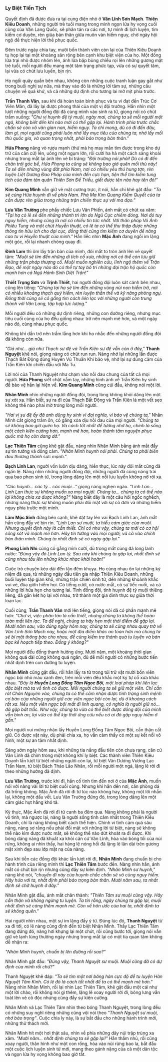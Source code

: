 ### Ly Biệt Tiền Tịch

Quyết định đã được đưa ra tại cung điện nhỏ ở **Vân Lĩnh Sơn Mạch**. **Thiên Kiêu Doanh**, những người trẻ tuổi mang trong mình ngọn lửa hy vọng cuối cùng của Văn Lang Quốc, sẽ phân tán ra các nơi, tự mình đi lịch luyện, tìm kiếm cơ duyên, rèn giũa bản thân giữa muôn vàn hiểm nguy, chờ ngày hội ngộ để thực hiện lời thề phục quốc.

Đêm trước ngày chia tay, mười bốn thành viên còn lại của Thiên Kiêu Doanh tụ họp lại tại một khoảng sân rộng bên cạnh khu biệt viện của họ. Một đống lửa trại nhỏ được nhóm lên, ánh lửa bập bùng chiếu rọi lên những gương mặt trẻ tuổi, mỗi người đều mang một tâm trạng phức tạp, vừa có sự quyết tâm, lại vừa có chút lưu luyến, bịn rịn.

Họ ngồi quây quần bên nhau, không còn những cuộc tranh luận gay gắt như trong buổi nghị sự nữa, mà thay vào đó là những lời tâm sự, những câu chuyện về quá khứ, và cả những dự định cho tương lai mờ mịt phía trước.

**Trần Thanh Vân**, sau khi đã hoàn toàn bình phục và tu vi đạt đến Trúc Cơ Viên Mãn, đã lấy lại được phong thái của một vị đội trưởng. Hắn nhìn một lượt những người đồng đội đã cùng mình vào sinh ra tử, giọng nói có chút trầm xuống: _"Chư vị huynh đệ tỷ muội, ngày mai, chúng ta sẽ mỗi người một ngả, không biết đến khi nào mới có thể gặp lại. Hành trình phía trước chắc chắn sẽ còn vô vàn gian nan, hiểm nguy. Ta chỉ mong, dù có đi đến đâu, làm gì, mọi người cũng phải luôn nhớ lấy mục tiêu của chúng ta, nhớ lấy mối thù quốc gia, và quan trọng nhất, phải bảo trọng bản thân."_

**Hứa Phong** nâng vò rượu mạnh (thứ mà họ may mắn tìm được trong kho dự trữ của căn cứ) lên, uống một ngụm lớn, rồi cười ha hả một cách sảng khoái nhưng trong mắt lại ánh lên vẻ bi tráng: _"Đội trưởng nói phải! Dù có đi đến chân trời góc bể, Hứa Phong ta cũng sẽ không bao giờ quên mối thù này! Ta sẽ đến những vùng đất phía Nam, nơi có nhiều yêu thú hung tợn, rèn luyện Liệt Dương Đao Pháp của mình đến cực hạn, tiện thể tìm kiếm tung tích của đám tàn quân Thiên Sơn Đế Triều, giết được tên nào hay tên đó!"_

**Kim Quang Minh** vẫn giữ vẻ mặt cương trực, ít nói, hắn chỉ khẽ gật đầu: _"Ta sẽ cùng Hứa huynh đi về phía Nam. Phá Ma Kim Quang Kiếm Quyết của ta cần được rèn giũa trong những trận chiến thực sự với ma đạo."_

**Lưu Vân Trường** phe phẩy chiếc Lưu Vân Phiến, ánh mắt có chút xa xăm: _"Tại hạ có lẽ sẽ đến những thành trì lớn do Ngũ Cực chiếm đóng. Nơi đó tuy nguy hiểm, nhưng cũng là nơi có nhiều tin tức nhất. Với thân pháp Vô Ảnh Phiêu Tung và một chút Huyễn thuật, có lẽ ta có thể thu thập được những thông tin hữu ích cho đại cục, đồng thời cũng tìm kiếm cơ duyên để nâng cao tu vi Huyễn thuật của mình."_ Hắn liếc nhìn **Mặc Ảnh** đang ngồi im lặng một góc, rồi lại nhanh chóng quay đi.

**Đinh Lam** thì ôm lấy trận bàn của mình, đôi mắt to tròn ánh lên vẻ quyết tâm: _"Muội sẽ tìm đến những di tích cổ xưa, những nơi có thể còn lưu giữ những trận pháp thượng cổ. Muội muốn nghiên cứu, lĩnh ngộ thêm về Trận Đạo, để một ngày nào đó có thể tự tay bố trí những đại trận hộ quốc còn mạnh hơn cả Ngũ Hành Sinh Diệt Trận!"_

**Thiết Trọng Sơn** và **Trịnh Thiết**, hai người đồng đội luôn sát cánh bên nhau, cũng lên tiếng: _"Chúng tại hạ sẽ tìm đến những vùng núi non hiểm trở, nơi có nhiều khoáng thạch quý hiếm, rèn luyện thân thể và kỹ năng phòng ngự. Đồng thời cũng sẽ cố gắng tìm cách liên lạc với những người còn trung thành với Văn Lang, tập hợp lực lượng."_

Mỗi người đều có những dự định riêng, những con đường riêng, nhưng mục tiêu cuối cùng của họ đều giống nhau: trở nên mạnh mẽ hơn, và một ngày nào đó, cùng nhau phục quốc.

Không khí dần trở nên trầm lắng hơn khi họ nhắc đến những người đồng đội đã không còn nữa.

_"Giá như... giá như Thạch sư đệ và Trần Kiên sư đệ vẫn còn ở đây,"_ **Thanh Nguyệt** khẽ nói, giọng nàng có chút run run. Nàng nhớ lại những lần được Thạch Bất Động dùng Huyền Vũ Thuẫn Khí bảo vệ, nhớ lại sự dũng cảm của Trần Kiên khi chiến đấu với Ma Tu.

Lời nói của Thanh Nguyệt như chạm vào nỗi đau chung của tất cả mọi người. **Hứa Phong** siết chặt nắm tay, những hình ảnh về Trần Kiên hy sinh để bảo vệ hắn lại hiện về. **Kim Quang Minh** cũng cúi đầu, không nói một lời.

**Nhân Minh** nhìn những người đồng đội, trong lòng không khỏi dâng lên một sự xót xa. Hắn biết, sự ra đi của Thạch Bất Động và Trần Kiên là một vết sẹo không thể nào phai mờ trong lòng mỗi người.

_"Hai vị sư đệ ấy đã anh dũng hy sinh vì đại nghĩa, vì bảo vệ chúng ta,"_ Nhân Minh cất giọng trầm ổn, cố gắng xoa dịu nỗi đau của mọi người. _"Chúng ta sẽ không bao giờ quên họ. Và cách tốt nhất để tưởng nhớ họ, chính là sống một cách kiên cường hơn, mạnh mẽ hơn, hoàn thành tâm nguyện phục quốc mà họ còn dang dở."_

**Lạc Thiên Tâm** cũng khẽ gật đầu, nàng nhìn Nhân Minh bằng ánh mắt đầy sự tin tưởng và đồng cảm. _"Nhân Minh huynh nói phải. Chúng ta phải biến đau thương thành sức mạnh."_

**Bạch Linh Lan**, người vốn luôn dịu dàng, hiền thục, lúc này đôi mắt cũng đã ngấn lệ. Nàng nhìn những người đồng đội, những người đã cùng nàng trải qua bao phen sinh tử, trong lòng dâng lên một nỗi lưu luyến không nỡ rời xa.

_"Các huynh... các tỷ... các muội..."_ giọng nàng nghẹn ngào. _"Linh Lan... Linh Lan thực sự không muốn xa mọi người. Chúng ta... chúng ta có thể nào lại không chia xa được không?"_ Nàng biết đây là một câu hỏi ngốc nghếch, nhưng nàng thực sự không muốn phải đối mặt với sự cô đơn và những hiểm nguy phía trước một mình.

**Lâm Mộc Sinh** đứng bên cạnh, khẽ đặt tay lên vai Bạch Linh Lan, ánh mắt hắn cũng đầy vẻ bịn rịn. _"Linh Lan sư muội, ta hiểu cảm giác của muội. Nhưng quyết định này là cần thiết. Chỉ có như vậy, chúng ta mới có cơ hội sống sót và mạnh mẽ hơn. Hãy tin tưởng vào mọi người, và cả vào chính bản thân mình. Chúng ta nhất định sẽ có ngày gặp lại."_

**Phong Linh Nhi** cũng cố gắng mỉm cười, dù trong mắt cũng đã long lanh nước: _"Đúng vậy đó Linh Lan tỷ. Sau này khi chúng ta gặp lại, nhất định sẽ cùng nhau tấu lên những khúc nhạc khải hoàn!"_

Cuộc trò chuyện kéo dài đến tận đêm khuya. Họ cùng nhau ôn lại những kỷ niệm đã qua, từ những ngày đầu tiên gia nhập Thiên Kiêu Doanh, những buổi luyện tập gian khổ, những trận chiến sinh tử, đến những khoảnh khắc vui vẻ, đùa giỡn hiếm hoi. Có tiếng cười, có nước mắt, có sự tiếc nuối, và cả những lời hứa hẹn cho tương lai. Tình đồng đội, tình huynh đệ tỷ muội thiêng liêng, đã gắn kết họ lại với nhau, trở thành một gia đình thực sự giữa thời loạn lạc.

Cuối cùng, **Trần Thanh Vân** mới lên tiếng, giọng nói đã có phần mạnh mẽ hơn: _"Chư vị, việc phân tán là cần thiết, nhưng chúng ta không thể hoàn toàn mất liên lạc. Ta đề nghị, chúng ta hãy hẹn một thời điểm để gặp lại. Mười năm sau, vào đúng ngày hôm nay, chúng ta sẽ cùng nhau quay trở về Vân Lĩnh Sơn Mạch này, hoặc một địa điểm khác an toàn hơn mà chúng ta sẽ bí mật thông báo cho nhau, để cùng kiểm tra thành quả tu luyện và bàn bạc kế hoạch tiếp theo. Đồng ý không?"_

Mọi người đều đồng thanh hưởng ứng. Mười năm, một khoảng thời gian không quá dài cũng không quá ngắn, đủ để mỗi người có những bước tiến nhất định trên con đường tu luyện.

**Nhân Minh** cũng gật đầu, rồi hắn lấy ra từ trong túi trữ vật mười bốn viên ngọc bội nhỏ màu xanh đen, trên mỗi viên đều khắc một ký tự cổ xưa khác nhau. _"Đây là **Huyền Long Đồng Tâm Ngọc Bội**, một loại pháp khí liên lạc đặc biệt mà ta vô tình có được. Mỗi người chúng ta sẽ giữ một viên. Chỉ cần rót Chân Nguyên vào, chúng ta có thể cảm nhận được tình trạng sinh mệnh cơ bản của những người giữ các viên ngọc bội còn lại, dù ở khoảng cách rất xa. Nếu một viên ngọc bội mất đi linh quang, có nghĩa là người giữ nó... đã gặp bất trắc. Như vậy, chúng ta vừa có thể biết được đồng đội của mình vẫn bình an, lại vừa có thể kịp thời ứng cứu nếu có ai đó gặp nguy hiểm ở gần."_

Mọi người vui mừng nhận lấy Huyền Long Đồng Tâm Ngọc Bội, cẩn thận cất giữ. Có được vật này, dù phải chia xa, họ vẫn cảm thấy có một sự kết nối vô hình, một sự an tâm nhất định.

Sáng sớm ngày hôm sau, khi những tia nắng đầu tiên còn chưa rạng, căn cứ Vân Lĩnh đã chìm trong một không khí ly biệt. Các thành viên Thiên Kiêu Doanh lần lượt từ biệt những người còn lại, từ biệt Vân Dương Vương Lạc Trấn Nam, từ biệt Bách Thảo Lão Nhân, rồi mỗi người một ngả, lặng lẽ rời đi theo những hướng đã định.

**Lưu Vân Trường**, trước khi đi, hắn cố tình tìm đến nơi ở của **Mặc Ảnh**, muốn nói với nàng vài lời từ biệt cuối cùng. Nhưng khi hắn đến nơi, căn phòng đá đã trống không. Mặc Ảnh đã rời đi từ lúc nào không hay, không một lời nhắn lại, không một dấu vết. Lưu Vân Trường đứng đó, trong lòng dâng lên một cảm giác hụt hẫng khó tả.

Kỳ thực, Mặc Ảnh đã rời đi từ canh ba đêm qua. Nàng không phải là người vô tình, mà ngược lại, nàng là người sống tình cảm nhất trong Thiên Kiêu Doanh, chỉ là nàng không biết cách thể hiện. Chính vì tình cảm quá sâu nặng, nàng sợ rằng nếu phải đối mặt với những lời từ biệt, nàng sẽ không thể nào kìm được nước mắt, sẽ không thể nào dứt khoát ra đi được. Khi bóng dáng nàng đã khuất xa khỏi căn cứ Vân Lĩnh, hòa vào bóng tối của núi rừng, không ai nhìn thấy, hai hàng lệ nóng hổi đã lặng lẽ lăn dài trên gương mặt xinh đẹp sau lớp mặt nạ của nàng.

Sau khi tiễn các đồng đội khác lần lượt rời đi, **Nhân Minh** đang chuẩn bị cho hành trình của riêng mình thì **Lạc Thiên Tâm** bước đến. Nàng nhìn hắn, ánh mắt có chút bịn rịn nhưng cũng đầy sự kiên định. _"Nhân Minh sư huynh,"_ nàng khẽ nói, _"chuyến đi này của huynh chắc chắn sẽ vô cùng nguy hiểm. Hãy hứa với ta, nhất định phải bảo trọng bản thân. Mười năm sau, ta nhất định sẽ chờ huynh ở đây."_

Nhân Minh gật đầu, ánh mắt chân thành: _"Thiên Tâm sư muội cũng vậy. Hãy cẩn thận và không ngừng tu luyện. Ta tin rằng, ngày chúng ta gặp lại, muội nhất định sẽ càng thêm mạnh mẽ. Còn về hôn ước của hai ta, nhất định ta sẽ không quên."_

Hai người nhìn nhau, một sự im lặng đầy ý tứ. Đúng lúc đó, **Thanh Nguyệt** từ xa đi tới, có lẽ nàng cũng định đến từ biệt Nhân Minh. Thấy Lạc Thiên Tâm đang đứng đó, nàng hơi khựng lại một chút, rồi cũng bước tới, giọng nói vẫn giữ vẻ lạnh lùng thường ngày nhưng trong mắt lại có một tia quan tâm không dễ nhận ra:

_"Nhân Minh huynh, chuẩn bị lên đường rồi sao?"_

Nhân Minh gật đầu: _"Đúng vậy, Thanh Nguyệt sư muội. Muội cũng đã có dự định của mình rồi chứ?"_

Thanh Nguyệt khẽ đáp: _"Ta sẽ tìm một nơi băng hàn cực độ để tu luyện Hàn Nguyệt Tâm Kinh. Có lẽ đó là cách tốt nhất để ta có thể mạnh mẽ hơn."_ Nàng nhìn Nhân Minh, rồi lại nhìn Lạc Thiên Tâm, khẽ gật đầu một cái như một lời chào, rồi không nói gì thêm, lặng lẽ xoay người rời đi, bóng lưng vẫn toát lên vẻ cô độc nhưng cũng đầy sự kiên cường.

Nhân Minh và Lạc Thiên Tâm nhìn theo bóng Thanh Nguyệt, trong lòng đều có những suy nghĩ riêng những cũng vội nói theo _"Thanh Nguyệt sư muội, nhớ bảo trọng"_. Cuộc chia ly này, là sự bắt đầu cho những hành trình mới, những thử thách mới.

Nhân Minh hít một hơi thật sâu, nhìn về phía những dãy núi trập trùng xa xăm. _"Mười năm... nhất định chúng ta sẽ gặp lại!"_ Hắn thầm nhủ, rồi cũng xoay người, thân hình như một con rồng, hòa vào núi rừng bao la, bắt đầu một cuộc lịch luyện sinh tử mới, mang theo gánh nặng của cả một dân tộc và ngọn lửa hy vọng không bao giờ tắt.
